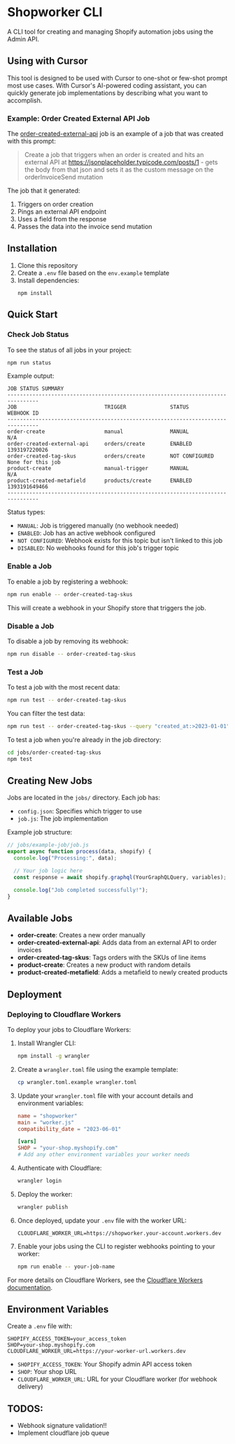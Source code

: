 # Shopworker CLI

A CLI tool for creating and managing Shopify automation jobs using the Admin API.

## Using with Cursor

This tool is designed to be used with Cursor to one-shot or few-shot prompt most use cases. With Cursor's AI-powered coding assistant, you can quickly generate job implementations by describing what you want to accomplish.

### Example: Order Created External API Job

The [order-created-external-api](/jobs/order-created-external-api) job is an example of a job that was created with this prompt:

> Create a job that triggers when an order is created and hits an external API at https://jsonplaceholder.typicode.com/posts/1 - gets the body from that json and sets it as the custom message on the orderInvoiceSend mutation

The job that it generated:

1. Triggers on order creation
2. Pings an external API endpoint
3. Uses a field from the response
4. Passes the data into the invoice send mutation


## Installation

1. Clone this repository
2. Create a `.env` file based on the `env.example` template
3. Install dependencies:
   ```
   npm install
   ```

## Quick Start

### Check Job Status

To see the status of all jobs in your project:

```bash
npm run status
```

Example output:
```
JOB STATUS SUMMARY
--------------------------------------------------------------------------------
JOB                            TRIGGER              STATUS          WEBHOOK ID
--------------------------------------------------------------------------------
order-create                   manual               MANUAL          N/A
order-created-external-api     orders/create        ENABLED         1393197220026
order-created-tag-skus         orders/create        NOT CONFIGURED  None for this job
product-create                 manual-trigger       MANUAL          N/A
product-created-metafield      products/create      ENABLED         1393191649466
--------------------------------------------------------------------------------
```

Status types:
- `MANUAL`: Job is triggered manually (no webhook needed)
- `ENABLED`: Job has an active webhook configured
- `NOT CONFIGURED`: Webhook exists for this topic but isn't linked to this job
- `DISABLED`: No webhooks found for this job's trigger topic

### Enable a Job

To enable a job by registering a webhook:

```bash
npm run enable -- order-created-tag-skus
```

This will create a webhook in your Shopify store that triggers the job.

### Disable a Job

To disable a job by removing its webhook:

```bash
npm run disable -- order-created-tag-skus
```

### Test a Job

To test a job with the most recent data:

```bash
npm run test -- order-created-tag-skus
```

You can filter the test data:

```bash
npm run test -- order-created-tag-skus --query "created_at:>2023-01-01"
```

To test a job when you're already in the job directory:

```bash
cd jobs/order-created-tag-skus
npm test
```

## Creating New Jobs

Jobs are located in the `jobs/` directory. Each job has:
- `config.json`: Specifies which trigger to use
- `job.js`: The job implementation

Example job structure:
```javascript
// jobs/example-job/job.js
export async function process(data, shopify) {
  console.log("Processing:", data);

  // Your job logic here
  const response = await shopify.graphql(YourGraphQLQuery, variables);

  console.log("Job completed successfully!");
}
```

## Available Jobs

- **order-create**: Creates a new order manually
- **order-created-external-api**: Adds data from an external API to order invoices
- **order-created-tag-skus**: Tags orders with the SKUs of line items
- **product-create**: Creates a new product with random details
- **product-created-metafield**: Adds a metafield to newly created products

## Deployment

### Deploying to Cloudflare Workers

To deploy your jobs to Cloudflare Workers:

1. Install Wrangler CLI:
   ```bash
   npm install -g wrangler
   ```

2. Create a `wrangler.toml` file using the example template:
   ```bash
   cp wrangler.toml.example wrangler.toml
   ```

3. Update your `wrangler.toml` file with your account details and environment variables:
   ```toml
   name = "shopworker"
   main = "worker.js"
   compatibility_date = "2023-06-01"

   [vars]
   SHOP = "your-shop.myshopify.com"
   # Add any other environment variables your worker needs
   ```

4. Authenticate with Cloudflare:
   ```bash
   wrangler login
   ```

5. Deploy the worker:
   ```bash
   wrangler publish
   ```

6. Once deployed, update your `.env` file with the worker URL:
   ```
   CLOUDFLARE_WORKER_URL=https://shopworker.your-account.workers.dev
   ```

7. Enable your jobs using the CLI to register webhooks pointing to your worker:
   ```bash
   npm run enable -- your-job-name
   ```

For more details on Cloudflare Workers, see the [Cloudflare Workers documentation](https://developers.cloudflare.com/workers/).

## Environment Variables

Create a `.env` file with:

```
SHOPIFY_ACCESS_TOKEN=your_access_token
SHOP=your-shop.myshopify.com
CLOUDFLARE_WORKER_URL=https://your-worker-url.workers.dev
```

- `SHOPIFY_ACCESS_TOKEN`: Your Shopify admin API access token
- `SHOP`: Your shop URL
- `CLOUDFLARE_WORKER_URL`: URL for your Cloudflare worker (for webhook delivery)

## TODOS:

- Webhook signature validation!!
- Implement cloudflare job queue

